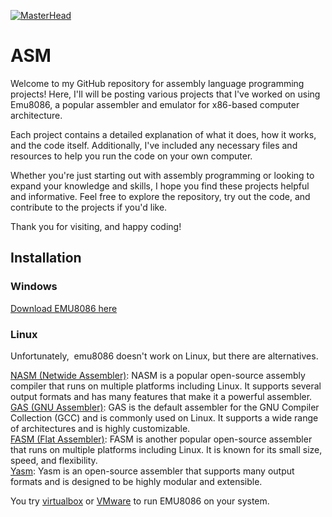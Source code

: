 [![MasterHead](https://github.com/D-Sensei/ASM/blob/main/43%20(2).gif)](https://github.com/D-Sensei)
# ASM
Welcome to my GitHub repository for assembly language programming projects! Here, I'll will be posting various projects that I've worked on using Emu8086, a popular assembler and emulator for x86-based computer architecture.


Each project contains a detailed explanation of what it does, how it works, and the code itself. Additionally, I've included any necessary files and resources to help you run the code on your own computer.

Whether you're just starting out with assembly programming or looking to expand your knowledge and skills, I hope you find these projects helpful and informative. Feel free to explore the repository, try out the code, and contribute to the projects if you'd like.

Thank you for visiting, and happy coding!

## Installation
### Windows
[Download EMU8086 here](https://emu8086-microprocessor-emulator.en.softonic.com)

### Linux
Unfortunately,  emu8086 doesn't work on Linux, but there are alternatives.

[NASM (Netwide Assembler)](https://www.nasm.us): NASM is a popular open-source assembly compiler that runs on multiple platforms including Linux. It supports several output formats and has many features that make it a powerful assembler.</br>
[GAS (GNU Assembler)](https://www.google.com/search?client=opera-gx&q=GNU+Assembler+download&sourceid=opera&ie=UTF-8&oe=UTF-8): GAS is the default assembler for the GNU Compiler Collection (GCC) and is commonly used on Linux. It supports a wide range of architectures and is highly customizable.</br>
[FASM (Flat Assembler)](https://flatassembler.net): FASM is another popular open-source assembler that runs on multiple platforms including Linux. It is known for its small size, speed, and flexibility.</br>
[Yasm](https://yasm.tortall.net): Yasm is an open-source assembler that supports many output formats and is designed to be highly modular and extensible.<br>

You try [virtualbox](https://www.virtualbox.org) or [VMware](https://www.vmware.com/in/products/workstation-player/workstation-player-evaluation.html) to run EMU8086 on your system.
